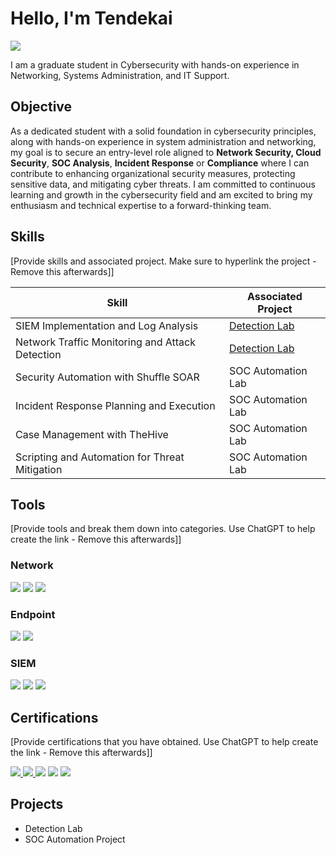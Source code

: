 # Hello, I'm Tendekai
<a href="https://linkedin.com/in/tendekai-machingura/"><img src="https://img.shields.io/badge/-LinkedIn-0072b1?&style=for-the-badge&logo=linkedin&logoColor=white" /></a>

I am a graduate student in Cybersecurity with hands-on experience in Networking, Systems Administration, and IT Support.

## Objective

 As a dedicated student with a solid foundation in cybersecurity principles, along with hands-on experience in system administration and networking, my goal is to secure an entry-level role aligned to **Network Security, Cloud Security**, **SOC Analysis**, **Incident Response** or **Compliance** where I can contribute to enhancing organizational security measures, protecting sensitive data, and mitigating cyber threats. I am committed to continuous learning and growth in the cybersecurity field and am excited to bring my enthusiasm and technical expertise to a forward-thinking team.

## Skills
[Provide skills and associated project. Make sure to hyperlink the project - Remove this afterwards]]

| Skill                                         | Associated Project         |
|-----------------------------------------------|----------------------------|
| SIEM Implementation and Log Analysis          | <a href="https://google.com">Detection Lab</a>|
| Network Traffic Monitoring and Attack Detection | <a href="https://google.com">Detection Lab</a>|
| Security Automation with Shuffle SOAR         | SOC Automation Lab|
| Incident Response Planning and Execution      | SOC Automation Lab|
| Case Management with TheHive                  | SOC Automation Lab|
| Scripting and Automation for Threat Mitigation | SOC Automation Lab|

## Tools
[Provide tools and break them down into categories. Use ChatGPT to help create the link - Remove this afterwards]]

### Network
<div>
    <img src="https://img.shields.io/badge/-Wireshark-1679A7?&style=for-the-badge&logo=Wireshark&logoColor=white" />
    <img src="https://img.shields.io/badge/-Suricata-EF3B2D?&style=for-the-badge&logo=Suricata&logoColor=white" />
    <img src="https://img.shields.io/badge/-Zeek-777BB4?&style=for-the-badge&logo=Zeek&logoColor=white" />
</div>

### Endpoint
<div>
    <img src="https://img.shields.io/badge/-Microsoft_Defender_for_Endpoint-00A4EF?&style=for-the-badge&logo=Microsoft&logoColor=white" />
    <img src="https://img.shields.io/badge/-Velociraptor-4B275F?&style=for-the-badge&logo=Velociraptor&logoColor=white" />
</div>

### SIEM
<div>
    <img src="https://img.shields.io/badge/-Microsoft_Sentinel-0078D4?&style=for-the-badge&logo=Microsoft&logoColor=white" />
    <img src="https://img.shields.io/badge/-Splunk-000000?&style=for-the-badge&logo=Splunk&logoColor=white" />
    <img src="https://img.shields.io/badge/-Elastic-005571?&style=for-the-badge&logo=Elastic&logoColor=white" />
</div>

## Certifications
[Provide certifications that you have obtained. Use ChatGPT to help create the link - Remove this afterwards]]
<div>
<a href="https://www.credly.com/badges/79cce531-7dfa-48a2-b11b-0043ca63f056/linked_in_profile"target="_blank">
  <img src="https://img.shields.io/badge/-Security%2B-FF0000?&style=for-the-badge&logo=CompTIA&logoColor=white" />
</a>
<a href="https://www.credly.com/earner/earned/badge/185183b4-1305-4b32-a2ec-618be57ee64d" target="_blank">
  <img src="https://img.shields.io/badge/-CCNA-007ACC?&style=for-the-badge&logo=Cisco&logoColor=white" />
</a>
<img src="https://img.shields.io/badge/-ISC2-006400?&style=for-the-badge&logoColor=white" />
<img src="https://img.shields.io/badge/-A%2B-4D4D4D?&style=for-the-badge&logo=CompTIA&logoColor=white" />
<img src="https://img.shields.io/badge/-CCD-000080?&style=for-the-badge&logoColor=white" />
</div>

## Projects
- Detection Lab
- SOC Automation Project
